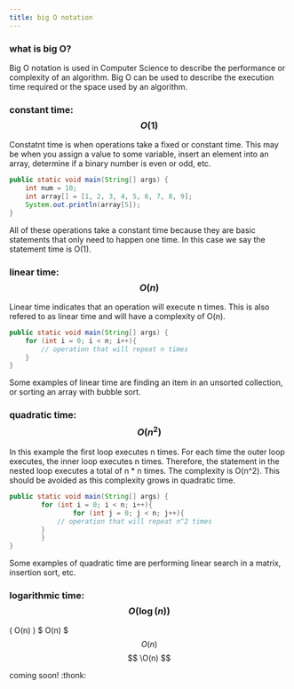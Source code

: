 ```yaml
---
title: big O notation
---
```


### what is big O?

Big O notation is used in Computer Science to describe the performance or complexity of an algorithm. Big O can be used to describe the execution time required or the space used by an algorithm.

### constant time: $$ O(1) $$

Constatnt time is when operations take a fixed or constant time. This may be when you assign a value to some variable, insert an element into an array, determine if a binary number is even or odd, etc. 

```java
public static void main(String[] args) {
	int num = 10;
	int array[] = [1, 2, 3, 4, 5, 6, 7, 8, 9];
	System.out.println(array[5]);
}
```
All of these operations take a constant time because they are basic statements that only need to happen one time. In this case we say the statement time is O(1).

### linear time: $$ O(n) $$

Linear time indicates that an operation will execute n times. This is also refered to as linear time and will have a complexity of O(n).

```java
public static void main(String[] args) {
	for (int i = 0; i < n; i++){
		// operation that will repeat n times
	}
}
```

Some examples of linear time are finding an item in an unsorted collection, or sorting an array with bubble sort.

### quadratic time: $$ O(n^2) $$

In this example the first loop executes n times. For each time the outer loop executes, the inner loop executes n times. Therefore, the statement in the nested loop executes a total of n * n times. The complexity is O(n^2). This should be avoided as this complexity grows in quadratic time. 

```java 
public static void main(String[] args) {
        for (int i = 0; i < n; i++){
                for (int j = 0; j < n; j++){
			// operation that will repeat n^2 times
		} 
        }
}
```
Some examples of quadratic time are performing linear search in a matrix, insertion sort, etc.

### logarithmic time: $$ O(\log(n)) $$

\( O(n) \)
$ O(n) $
$$ O(n) $$
$$ \O(n) $$

coming soon! 
:thonk:

